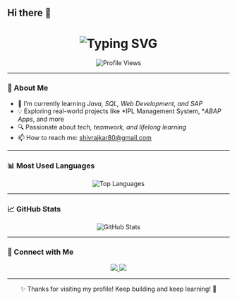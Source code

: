 ## Hi there 👋

<!--
**Shivrajkar80/Shivrajkar80** is a ✨ _special_ ✨ repository because its `README.md` (this file) appears on your GitHub profile.

Here are some ideas to get you started:

- 🔭 I’m currently working on ...
- 🌱 I’m currently learning ...
- 👯 I’m looking to collaborate on ...
- 🤔 I’m looking for help with ...
- 💬 Ask me about ...
- 📫 How to reach me: ...
- 😄 Pronouns: ...
- ⚡ Fun fact: ...
-->
<!-- Typing Effect Header -->
<h1 align="center">
  <img src="https://readme-typing-svg.demolab.com?font=Fira+Code&size=35&pause=1000&center=true&vCenter=true&color=00FF00&width=500&lines=Hey,+I'm+Shivraj+Kar;Welcome+to+my+GitHub+Profile!" alt="Typing SVG" />
</h1>

<p align="center">
  <img src="https://komarev.com/ghpvc/?username=Shivrajkar80&label=Profile%20Views&color=blue&style=flat" alt="Profile Views" />
</p>

---

### 🚀 About Me

- 🌱 I’m currently learning *Java, SQL, Web Development, and SAP*
- 💡 Exploring real-world projects like *IPL Management System, **ABAP Apps*, and more
- 🔍 Passionate about *tech, teamwork, and lifelong learning*
- 📫 How to reach me: shivrajkar80@gmail.com

---

### 📊 Most Used Languages

<p align="center">
  <img src="https://github-readme-stats.vercel.app/api/top-langs/?username=Shivrajkar80&layout=compact&langs_count=6&theme=radical&hide=cytho" alt="Top Languages" />
</p>

---

### 📈 GitHub Stats

<p align="center">
  <img src="https://github-readme-stats.vercel.app/api?username=Shivrajkar80&show_icons=true&theme=radical&count_private=true" alt="GitHub Stats" />
</p>

---

### 🔗 Connect with Me

<p align="center">
  <a href="https://github.com/Shivrajkar80" target="_blank">
    <img src="https://img.shields.io/badge/GitHub-100000?style=for-the-badge&logo=github&logoColor=white"/>
  </a>
  <a href="https://www.linkedin.com/in/YOUR-LINKEDIN-ID" target="_blank">
    <img src="https://img.shields.io/badge/LinkedIn-0077B5?style=for-the-badge&logo=linkedin&logoColor=white"/>
  </a>
</p>

---

<p align="center">✨ Thanks for visiting my profile! Keep building and keep learning! 🚀</p

